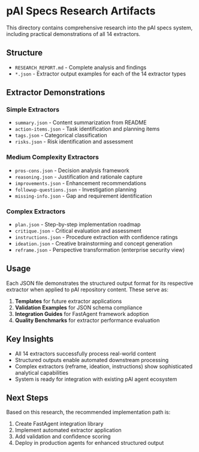 # pAI Specs Research Artifacts

This directory contains comprehensive research into the pAI specs system, including practical demonstrations of all 14 extractors.

## Structure

- `RESEARCH_REPORT.md` - Complete analysis and findings
- `*.json` - Extractor output examples for each of the 14 extractor types

## Extractor Demonstrations

### Simple Extractors
- `summary.json` - Content summarization from README
- `action-items.json` - Task identification and planning items  
- `tags.json` - Categorical classification
- `risks.json` - Risk identification and assessment

### Medium Complexity Extractors  
- `pros-cons.json` - Decision analysis framework
- `reasoning.json` - Justification and rationale capture
- `improvements.json` - Enhancement recommendations
- `followup-questions.json` - Investigation planning
- `missing-info.json` - Gap and requirement identification

### Complex Extractors
- `plan.json` - Step-by-step implementation roadmap
- `critique.json` - Critical evaluation and assessment
- `instructions.json` - Procedure extraction with confidence ratings
- `ideation.json` - Creative brainstorming and concept generation
- `reframe.json` - Perspective transformation (enterprise security view)

## Usage

Each JSON file demonstrates the structured output format for its respective extractor when applied to pAI repository content. These serve as:

1. **Templates** for future extractor applications
2. **Validation Examples** for JSON schema compliance  
3. **Integration Guides** for FastAgent framework adoption
4. **Quality Benchmarks** for extractor performance evaluation

## Key Insights

- All 14 extractors successfully process real-world content
- Structured outputs enable automated downstream processing
- Complex extractors (reframe, ideation, instructions) show sophisticated analytical capabilities
- System is ready for integration with existing pAI agent ecosystem

## Next Steps

Based on this research, the recommended implementation path is:

1. Create FastAgent integration library
2. Implement automated extractor application
3. Add validation and confidence scoring
4. Deploy in production agents for enhanced structured output